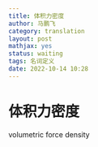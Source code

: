 ```yaml
---
title: 体积力密度
author: 马鹏飞
category: translation
layout: post
mathjax: yes
status: waiting
tags: 名词定义
date: 2022-10-14 10:28
---
```

# 体积力密度

volumetric force density